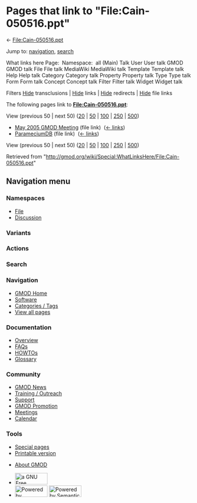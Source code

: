 <div id="mw-page-base" class="noprint">

</div>

<div id="mw-head-base" class="noprint">

</div>

<div id="content" class="mw-body" role="main">

<span id="top"></span>

<div id="mw-js-message" style="display:none;">

</div>



# <span dir="auto">Pages that link to "File:Cain-050516.ppt"</span>

<div id="bodyContent">

<div id="contentSub">

←
[File:Cain-050516.ppt](/wiki/File:Cain-050516.ppt "File:Cain-050516.ppt")

</div>

<div id="jump-to-nav" class="mw-jump">

Jump to: [navigation](#mw-navigation), [search](#p-search)

</div>

<div id="mw-content-text">

What links here Page:  Namespace:  all (Main) Talk User User talk GMOD
GMOD talk File File talk MediaWiki MediaWiki talk Template Template talk
Help Help talk Category Category talk Property Property talk Type Type
talk Form Form talk Concept Concept talk Filter Filter talk Widget
Widget talk

Filters
[Hide](/mediawiki/index.php?title=Special:WhatLinksHere/File:Cain-050516.ppt&hidetrans=1 "Special:WhatLinksHere/File:Cain-050516.ppt")
transclusions \|
[Hide](/mediawiki/index.php?title=Special:WhatLinksHere/File:Cain-050516.ppt&hidelinks=1 "Special:WhatLinksHere/File:Cain-050516.ppt")
links \|
[Hide](/mediawiki/index.php?title=Special:WhatLinksHere/File:Cain-050516.ppt&hideredirs=1 "Special:WhatLinksHere/File:Cain-050516.ppt")
redirects \|
[Hide](/mediawiki/index.php?title=Special:WhatLinksHere/File:Cain-050516.ppt&hideimages=1 "Special:WhatLinksHere/File:Cain-050516.ppt")
file links

The following pages link to
**[File:Cain-050516.ppt](/wiki/File:Cain-050516.ppt "File:Cain-050516.ppt")**:

View (previous 50 \| next 50)
([20](/mediawiki/index.php?title=Special:WhatLinksHere/File:Cain-050516.ppt&limit=20 "Special:WhatLinksHere/File:Cain-050516.ppt")
\|
[50](/mediawiki/index.php?title=Special:WhatLinksHere/File:Cain-050516.ppt&limit=50 "Special:WhatLinksHere/File:Cain-050516.ppt")
\|
[100](/mediawiki/index.php?title=Special:WhatLinksHere/File:Cain-050516.ppt&limit=100 "Special:WhatLinksHere/File:Cain-050516.ppt")
\|
[250](/mediawiki/index.php?title=Special:WhatLinksHere/File:Cain-050516.ppt&limit=250 "Special:WhatLinksHere/File:Cain-050516.ppt")
\|
[500](/mediawiki/index.php?title=Special:WhatLinksHere/File:Cain-050516.ppt&limit=500 "Special:WhatLinksHere/File:Cain-050516.ppt"))

- [May 2005 GMOD
  Meeting](/wiki/May_2005_GMOD_Meeting "May 2005 GMOD Meeting") (file
  link) ‎ <span class="mw-whatlinkshere-tools">([←
  links](/mediawiki/index.php?title=Special:WhatLinksHere&target=May+2005+GMOD+Meeting "Special:WhatLinksHere"))</span>
- [ParameciumDB](/wiki/ParameciumDB "ParameciumDB") (file link) ‎
  <span class="mw-whatlinkshere-tools">([←
  links](/mediawiki/index.php?title=Special:WhatLinksHere&target=ParameciumDB "Special:WhatLinksHere"))</span>

View (previous 50 \| next 50)
([20](/mediawiki/index.php?title=Special:WhatLinksHere/File:Cain-050516.ppt&limit=20 "Special:WhatLinksHere/File:Cain-050516.ppt")
\|
[50](/mediawiki/index.php?title=Special:WhatLinksHere/File:Cain-050516.ppt&limit=50 "Special:WhatLinksHere/File:Cain-050516.ppt")
\|
[100](/mediawiki/index.php?title=Special:WhatLinksHere/File:Cain-050516.ppt&limit=100 "Special:WhatLinksHere/File:Cain-050516.ppt")
\|
[250](/mediawiki/index.php?title=Special:WhatLinksHere/File:Cain-050516.ppt&limit=250 "Special:WhatLinksHere/File:Cain-050516.ppt")
\|
[500](/mediawiki/index.php?title=Special:WhatLinksHere/File:Cain-050516.ppt&limit=500 "Special:WhatLinksHere/File:Cain-050516.ppt"))

</div>

<div class="printfooter">

Retrieved from
"<http://gmod.org/wiki/Special:WhatLinksHere/File:Cain-050516.ppt>"

</div>

<div id="catlinks" class="catlinks catlinks-allhidden">

</div>

<div class="visualClear">

</div>

</div>

</div>

<div id="mw-navigation">

## Navigation menu

<div id="mw-head">



<div id="left-navigation">

<div id="p-namespaces" class="vectorTabs" role="navigation"
aria-labelledby="p-namespaces-label">

### Namespaces

- <span id="ca-nstab-image"><a href="/wiki/File:Cain-050516.ppt" accesskey="c"
  title="View the file page [c]">File</a></span>
- <span id="ca-talk"><a
  href="/mediawiki/index.php?title=File_talk:Cain-050516.ppt&amp;action=edit&amp;redlink=1"
  accesskey="t"
  title="Discussion about the content page [t]">Discussion</a></span>

</div>

<div id="p-variants" class="vectorMenu emptyPortlet" role="navigation"
aria-labelledby="p-variants-label">

### 

### Variants[](#)

<div class="menu">

</div>

</div>

</div>

<div id="right-navigation">



<div id="p-cactions" class="vectorMenu emptyPortlet" role="navigation"
aria-labelledby="p-cactions-label">

### Actions[](#)

<div class="menu">

</div>

</div>

<div id="p-search" role="search">

### Search

<div id="simpleSearch">

</div>

</div>

</div>

</div>

<div id="mw-panel">

<div id="p-logo" role="banner">

<a href="/wiki/Main_Page"
style="background-image: url(http://gmod.org/images/GMOD-cogs.png);"
title="Visit the main page"></a>

</div>

<div id="p-Navigation" class="portal" role="navigation"
aria-labelledby="p-Navigation-label">

### Navigation

<div class="body">

- <span id="n-GMOD-Home">[GMOD Home](/wiki/Main_Page)</span>
- <span id="n-Software">[Software](/wiki/GMOD_Components)</span>
- <span id="n-Categories-.2F-Tags">[Categories /
  Tags](/wiki/Categories)</span>
- <span id="n-View-all-pages">[View all
  pages](/wiki/Special:AllPages)</span>

</div>

</div>

<div id="p-Documentation" class="portal" role="navigation"
aria-labelledby="p-Documentation-label">

### Documentation

<div class="body">

- <span id="n-Overview">[Overview](/wiki/Overview)</span>
- <span id="n-FAQs">[FAQs](/wiki/Category:FAQ)</span>
- <span id="n-HOWTOs">[HOWTOs](/wiki/Category:HOWTO)</span>
- <span id="n-Glossary">[Glossary](/wiki/Glossary)</span>

</div>

</div>

<div id="p-Community" class="portal" role="navigation"
aria-labelledby="p-Community-label">

### Community

<div class="body">

- <span id="n-GMOD-News">[GMOD News](/wiki/GMOD_News)</span>
- <span id="n-Training-.2F-Outreach">[Training /
  Outreach](/wiki/Training_and_Outreach)</span>
- <span id="n-Support">[Support](/wiki/Support)</span>
- <span id="n-GMOD-Promotion">[GMOD
  Promotion](/wiki/GMOD_Promotion)</span>
- <span id="n-Meetings">[Meetings](/wiki/Meetings)</span>
- <span id="n-Calendar">[Calendar](/wiki/Calendar)</span>

</div>

</div>

<div id="p-tb" class="portal" role="navigation"
aria-labelledby="p-tb-label">

### Tools

<div class="body">

- <span id="t-specialpages"><a href="/wiki/Special:SpecialPages" accesskey="q"
  title="A list of all special pages [q]">Special pages</a></span>
- <span id="t-print"><a
  href="/mediawiki/index.php?title=Special:WhatLinksHere/File:Cain-050516.ppt&amp;printable=yes"
  rel="alternate" accesskey="p"
  title="Printable version of this page [p]">Printable version</a></span>

</div>

</div>

</div>

</div>

<div id="footer" role="contentinfo">

- <span id="footer-places-about">[About
  GMOD](/wiki/GMOD:About "GMOD:About")</span>

<!-- -->

- <span id="footer-copyrightico">[<img src="http://www.gnu.org/graphics/gfdl-logo-small.png" width="88"
  height="31" alt="a GNU Free Documentation License" />](http://www.gnu.org/licenses/fdl-1.3.html)</span>
- <span id="footer-poweredbyico">[<img src="/mediawiki/skins/common/images/poweredby_mediawiki_88x31.png"
  width="88" height="31" alt="Powered by MediaWiki" />](//www.mediawiki.org/)
  [<img
  src="/mediawiki/extensions/SemanticMediaWiki/includes/../resources/images/smw_button.png"
  width="88" height="31" alt="Powered by Semantic MediaWiki" />](https://www.semantic-mediawiki.org/wiki/Semantic_MediaWiki)</span>

<div style="clear:both">

</div>

</div>
